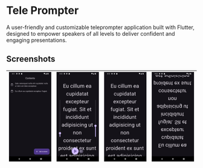 # Tele Prompter

A user-friendly and customizable teleprompter application built with Flutter, designed to empower speakers of all levels to deliver confident and engaging presentations.

## Screenshots

| ![](/screenshots/screenshot01.png) | ![](/screenshots/screenshot02.png) | ![](/screenshots/screenshot03.png) | ![](/screenshots/screenshot04.png) |
| ---------------------------------- | ---------------------------------- | ---------------------------------- | ---------------------------------- |

